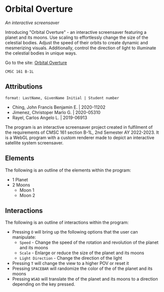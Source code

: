 # Orbital Overture
_An interactive screensaver_

Introducing "Orbital Overture" - an interactive screensaver featuring a planet and its moons. Use scaling to effortlessly change the size of the celestial bodies. Adjust the speed of their orbits to create dynamic and mesmerizing visuals. Additionally, control the direction of light to illuminate the celestial bodies in unique ways.

Go to the site: [Orbital Overture](https://jfeching.github.io/161_interactive_screensaver/)

`CMSC 161 B-1L`

## Attributions

`format: LastName, GivenName Initial | Student number`

* Ching, John Francis Benjamin E. | 2020-11202
* Jimenez, Christoper Marlo G. | 2020-05310
* Rayel, Carlos Angelo L. | 2019-06913

The program is an interactive screensaver project created in fulfilment of the requirements of CMSC 161 section B-1L, 2nd Semester AY 2022-2023. It is a WebGL program with a custom renderer made to depict an interactive satellite system screensaver.

## Elements

The following is an outline of the elements within the program:
* 1 Planet
* 2 Moons
  * Moon 1
  * Moon 2

## Interactions

The following is an outline of interactions within the program:

* Pressing `O` will bring up the following options that the user can manipulate:
  * `Speed` - Change the speed of the rotation and revolution of the planet and its moons
  * `Scale` - Enlarge or reduce the size of the planet and its moons
  * `Light Direction` - Change the direction of the light
* Pressing `T` will change the view to a higher POV or reset it
* Pressing `SPACEBAR` will randomize the color of the of the planet and its moons
* Pressing `WSAD` will translate the of the planet and its moons to a direction depending on the key pressed.
